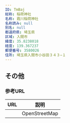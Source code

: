 ```yaml
---
ID: TmBaj
総称: 稲荷神社
名称: 霞川稲荷神社
名称読み: null
別名: null
都道府県: 埼玉県
区域: 入間市
緯度: 35.8238018
経度: 139.367237
郵便番号: 3580026
住所: 埼玉県入間市小谷田３４３−１
---
```


## その他

### 参考URL

| URL | 説明          |
| --- | ------------- |
|     | OpenStreetMap |
